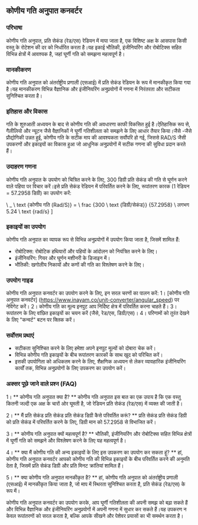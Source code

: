 ## कोणीय गति अनुपात कनवर्टर

### परिभाषा
कोणीय गति अनुपात, प्रति सेकंड (रेड/एस) रेडियन में मापा जाता है, एक विशिष्ट अक्ष के आसपास किसी वस्तु के रोटेशन की दर को निर्धारित करता है।यह इकाई भौतिकी, इंजीनियरिंग और रोबोटिक्स सहित विभिन्न क्षेत्रों में आवश्यक है, जहां घूर्णी गति को समझना महत्वपूर्ण है।

### मानकीकरण
कोणीय गति अनुपात को अंतर्राष्ट्रीय प्रणाली (एसआई) में प्रति सेकंड रेडियन के रूप में मानकीकृत किया गया है।यह मानकीकरण विभिन्न वैज्ञानिक और इंजीनियरिंग अनुप्रयोगों में गणना में निरंतरता और सटीकता सुनिश्चित करता है।

### इतिहास और विकास
गति के शुरुआती अध्ययन के बाद से कोणीय गति की अवधारणा काफी विकसित हुई है।ऐतिहासिक रूप से, गैलीलियो और न्यूटन जैसे वैज्ञानिकों ने घूर्णी गतिशीलता को समझने के लिए आधार तैयार किया।जैसे -जैसे प्रौद्योगिकी उन्नत हुई, कोणीय गति के सटीक माप की आवश्यकता सर्वोपरि हो गई, जिससे RAD/S जैसी उपकरणों और इकाइयों का विकास हुआ जो आधुनिक अनुप्रयोगों में सटीक गणना की सुविधा प्रदान करते हैं।

### उदाहरण गणना
कोणीय गति अनुपात के उपयोग को चित्रित करने के लिए, 300 डिग्री प्रति सेकंड की गति से घूर्णन करने वाले पहिया पर विचार करें।इसे प्रति सेकंड रेडियन में परिवर्तित करने के लिए, रूपांतरण कारक (1 रेडियन = 57.2958 डिग्री) का उपयोग करें:

\ _
\ text {कोणीय गति (Rad/S)} = \ frac {300 \ text {डिग्री/सेकंड}} {57.2958} \ लगभग 5.24 \ text {rad/s}
\]

### इकाइयों का उपयोग
कोणीय गति अनुपात का व्यापक रूप से विभिन्न अनुप्रयोगों में उपयोग किया जाता है, जिसमें शामिल हैं:
- रोबोटिक्स: रोबोटिक हथियारों और पहियों के आंदोलन को नियंत्रित करने के लिए।
- इंजीनियरिंग: गियर और घूर्णन मशीनरी के डिजाइन में।
- भौतिकी: खगोलीय निकायों और कणों की गति का विश्लेषण करने के लिए।

### उपयोग गाइड
कोणीय गति अनुपात कनवर्टर का उपयोग करने के लिए, इन सरल चरणों का पालन करें:
1। [कोणीय गति अनुपात कनवर्टर] (https://www.inayam.co/unit-converter/angular_speed) पर नेविगेट करें।
2। कोणीय गति का मूल्य इनपुट आप निर्दिष्ट क्षेत्र में परिवर्तित करना चाहते हैं।
3। रूपांतरण के लिए वांछित इकाइयों का चयन करें (जैसे, रेड/एस, डिग्री/एस)।
4। परिणामों को तुरंत देखने के लिए "कन्वर्ट" बटन पर क्लिक करें।

### सर्वोत्तम प्रथाएं
- सटीकता सुनिश्चित करने के लिए हमेशा अपने इनपुट मूल्यों को दोबारा चेक करें।
- विभिन्न कोणीय गति इकाइयों के बीच रूपांतरण कारकों के साथ खुद को परिचित करें।
- इसकी उपयोगिता को अधिकतम करने के लिए, शैक्षणिक अध्ययन से लेकर व्यावहारिक इंजीनियरिंग कार्यों तक, विभिन्न अनुप्रयोगों के लिए उपकरण का उपयोग करें।

### अक्सर पूछे जाने वाले प्रश्न (FAQ)

1। ** कोणीय गति अनुपात क्या है? **
कोणीय गति अनुपात इस बात का एक उपाय है कि एक वस्तु कितनी जल्दी एक अक्ष के चारों ओर घूमती है, जो रेडियन प्रति सेकंड (रेड/एस) में व्यक्त की जाती है।

2। ** मैं प्रति सेकंड प्रति सेकंड प्रति सेकंड डिग्री कैसे परिवर्तित करूं? **
प्रति सेकंड प्रति सेकंड डिग्री को प्रति सेकंड में परिवर्तित करने के लिए, डिग्री मान को 57.2958 से विभाजित करें।

3। ** कोणीय गति अनुपात क्यों महत्वपूर्ण है? **
भौतिकी, इंजीनियरिंग और रोबोटिक्स सहित विभिन्न क्षेत्रों में घूर्णी गति को समझने और विश्लेषण करने के लिए यह महत्वपूर्ण है।

4। ** क्या मैं कोणीय गति की अन्य इकाइयों के लिए इस उपकरण का उपयोग कर सकता हूं? **
हां, कोणीय गति अनुपात कनवर्टर आपको कोणीय गति की विभिन्न इकाइयों के बीच परिवर्तित करने की अनुमति देता है, जिसमें प्रति सेकंड डिग्री और प्रति मिनट क्रांतियां शामिल हैं।

5। ** क्या कोणीय गति अनुपात मानकीकृत है? **
हां, कोणीय गति अनुपात को अंतर्राष्ट्रीय प्रणाली (एसआई) में मानकीकृत किया जाता है, जो माप में स्थिरता सुनिश्चित करता है, प्रति सेकंड (रेड/एस) के रूप में।

कोणीय गति अनुपात कनवर्टर का उपयोग करके, आप घूर्णी गतिशीलता की अपनी समझ को बढ़ा सकते हैं और विभिन्न वैज्ञानिक और इंजीनियरिंग अनुप्रयोगों में अपनी गणना में सुधार कर सकते हैं।यह उपकरण न केवल रूपांतरणों को सरल करता है, बल्कि आपके सीखने और पेशेवर प्रयासों का भी समर्थन करता है।